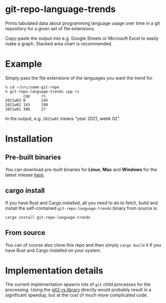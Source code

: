 # git-repo-language-trends
Prints tabulated data about programming language usage over time in a git
repository for a given set of file extensions.

Copy-paste the output into e.g. Google Sheets or Microsoft Excel to easily make
a graph. Stacked area chart is recommended.

# Example
Simply pass the file extensions of the languages you want the trend for.
```
% cd ~/src/some-git-repo
% git-repo-language-trends cpp rs
        cpp     rs
2021w03 0       245
2021w02 143     198
2021w01 386     27
```
In the output, e.g. `2021w02` means "year 2021, week 02".

# Installation
## Pre-built binaries
You can download pre-built binaries for **Linux**, **Mac** and **Windows** for the latest release [here](https://github.com/Enselic/git-repo-language-trends/releases).

## cargo install
If you have Rust and Cargo installed, all you need to do to fetch, build and install the self-contained `git-repo-language-trends` binary from source is:
```
cargo install git-repo-language-trends
```

## From source
You can of course also clone this repo and then simply `cargo build` it if you have Rust and Cargo installed on your system.

# Implementation details
The current implementation spawns lots of `git` child processes for the
processing. Using the [git2-rs library](https://github.com/rust-lang/git2-rs)
directly would probably result in a significant speedup, but at the cost of much
more complicated code.
